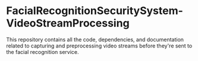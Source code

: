 # FacialRecognitionSecuritySystem-VideoStreamProcessing
This repository contains all the code, dependencies, and documentation related to capturing and preprocessing video streams before they're sent to the facial recognition service.
